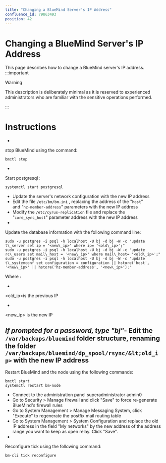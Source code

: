```yaml
---
title: "Changing a BlueMind Server's IP Address"
confluence_id: 79863493
position: 42
---
```

# Changing a BlueMind Server's IP Address


This page describes how to change a BlueMind server's IP address.
:::important

Warning

This description is deliberately minimal as it is reserved to experienced administrators who are familiar with the sensitive operations performed.

:::

# Instructions

- 
stop BlueMind using the command: 


```
bmctl stop
```


- 
Start postgresql :


```
systemctl start postgresql
```


- Update the server's network configuration with the new IP address
- Edit the file `/etc/bm/bm.ini` , replacing the address of the "`host`" and "`hz-member-address`" parameters with the new IP address
- Modify the `/etc/cyrus-replication` file and replace the "`core_sync_host`" parameter address with the new IP address
- 
Update the database information with the following command line:


```
sudo -u postgres -i psql -h localhost -U bj -d bj -W -c "update t\_server set ip = '<new\_ip>' where ip= '<old\_ip>';"
sudo -u postgres -i psql -h localhost -U bj -d bj -W -c "update rc\_users set mail\_host = '<new\_ip>' where mail\_host= '<old\_ip>';"
sudo -u postgres -i psql -h localhost -U bj -d bj -W -c "update t\_systemconf set configuration = configuration || hstore('host', '<new\_ip>' || hstore('hz-member-address', '<new\_ip>');"
```


Where :

  - 
&lt;old_ip>is the previous IP

  - 
&lt;new_ip> is the new IP

*If prompted for a password, type "bj"*- Edit the `/var/backups/bluemind` folder structure, renaming the folder `/var/backups/bluemind/dp_spool/rsync/&lt;old_ip>` with the new IP address
- 
Restart BlueMind and the node using the following commands:


```
bmctl start
systemctl restart bm-node
```


- Connect to the administration panel superadministrator admin0
- Go to Security > Manage firewall and click "Save" to force re-generate BlueMind's firewall rules
- Go to System Management > Manage Messaging System, click "Execute" to regenerate the postfix mail routing table
- Go to System Management > System Configuration and replace the old IP address in the field "My networks" by the new address of the address range you want to keep as open relay. Click "Save". 
- 
Reconfigure tick using the following command:


```
bm-cli tick reconfigure
```


